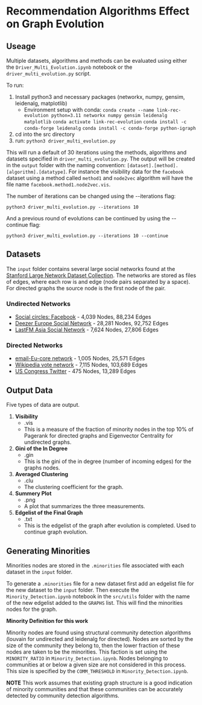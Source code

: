 # Recommendation Algorithms Effect on Graph Evolution
## Useage

Multiple datasets, algorithms and methods can be evaluated using either the `Driver_Multi_Evolution.ipynb` notebook or the `driver_multi_evolution.py` script.

To run:

1. Install python3 and necessary packages (networkx, numpy, gensim, leidenalg, matplotlib)
    * Environment setup with conda:
    `conda create --name link-rec-evolution python=3.11 networkx numpy gensim leidenalg matplotlib`
    `conda activate link-rec-evolution`
    `conda install -c conda-forge leidenalg`
    `conda install -c conda-forge python-igraph`
2. cd into the src directory
3. run: `python3 driver_multi_evolution.py`

This will run a default of 30 iterations using the methods, algorithms and datasets specified in `driver_multi_evolution.py`.
The output will be created in the `output` folder with the naming convention: `[dataset].[method].[algorithm].[datatype]`.
For instance the visibility data for the `facebook` dataset using a method called `method1` and `node2vec` algorithm will have the file name `facebook.method1.node2vec.vis`.

The number of iterations can be changed using the --iterations flag:

`python3 driver_multi_evolution.py --iterations 10`

And a previous round of evolutions can be continued by using the --continue flag:

`python3 driver_multi_evolution.py --iterations 10 --continue`


## Datasets

The `input` folder contains several large social networks found at the [Stanford Large Network Dataset Collection](http://snap.stanford.edu/data/index.html).
The networks are stored as files of edges, where each row is and edge (node pairs separated by a space). For directed graphs the source node is the first node of the pair.

### Undirected Networks
* [Social circles: Facebook](http://snap.stanford.edu/data/egonets-Facebook.html) - 4,039 Nodes, 88,234 Edges
* [Deezer Europe Social Network](http://snap.stanford.edu/data/feather-deezer-social.html) - 28,281 Nodes, 92,752 Edges
* [LastFM Asia Social Network](http://snap.stanford.edu/data/feather-lastfm-social.html) - 7,624 Nodes, 27,806 Edges

### Directed Networks
* [email-Eu-core network](http://snap.stanford.edu/data/email-Eu-core.html) - 1,005 Nodes, 25,571 Edges
* [Wikipedia vote network](http://snap.stanford.edu/data/wiki-Vote.html) - 7,115 Nodes, 103,689 Edges
* [US Congress Twitter](http://snap.stanford.edu/data/congress-twitter.html) - 475 Nodes, 13,289 Edges


## Output Data

Five types of data are output.

1. **Visibility**
    * .vis
    * This is a measure of the fraction of minority nodes in the top 10% of Pagerank for directed graphs and Eigenvector Centrality for undirected graphs.
2. **Gini of the In Degree**
    * .gin
    * This is the gini of the in degree (number of incoming edges) for the graphs nodes.
3. **Averaged Clustering**
    * .clu
    * The clustering coefficient for the graph.
4. **Summery Plot**
    * .png
    * A plot that summarizes the three measurements.
5. **Edgelist of the Final Graph**
    * .txt
    * This is the edgelist of the graph after evolution is completed. Used to continue graph evolution.


## Generating Minorities

Minorities nodes are stored in the `.minorities` file associated with each dataset in the `input` folder.

To generate a `.minorities` file for a new dataset first add an edgelist file for the new dataset to the `input` folder.
Then execute the `Minority_Detection.ipynb` notebook in the `src/utils` folder with the name of the new edgelist added to the 
`GRAPHS` list. This will find the minorities nodes for the graph.

**Minority Definition for this work**

Minority nodes are found using structural community detection algorithms (louvain for undirected and leidenalg for directed).
Nodes are sorted by the size of the community they belong to, then the lower fraction of these nodes are taken to be the minorities.
This faction is set using the `MINORITY_RATIO` in `Minority_Detection.ipynb`. Nodes belonging to communities at or below a given size are not considered
in this process. This size is specified by the `COMM_THRESHOLD` in `Minority_Detection.ipynb`.

**NOTE** This work assumes that existing graph structure is a good indication of minority communities and that these communities can be accurately detected by 
community detection algorithms.
